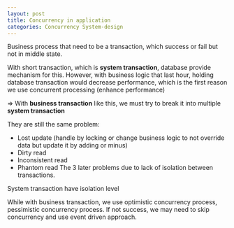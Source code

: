 ```yaml
---
layout: post
title: Concurrency in application
categories: Concurrency System-design
---
```


Business process that need to be a transaction, which success or fail but not in middle state.

With short transaction, which is **system transaction**, database provide mechanism for this. However, with business logic that last hour, holding database transaction would decrease performance, which is the first reason we use concurrent processing (enhance performance)

⇒ With **business transaction** like this, we must try to break it into multiple **system transaction**

They are still the same problem:

- Lost update (handle by locking or change business logic to not override data but update it by adding or minus)
- Dirty read
- Inconsistent read
- Phantom read
The 3 later problems due to lack of isolation between transactions.

System transaction have isolation level

While with business transaction, we use optimistic concurrency process, pessimistic concurrency process. If not success, we may need to skip concurrency and use event driven approach.
